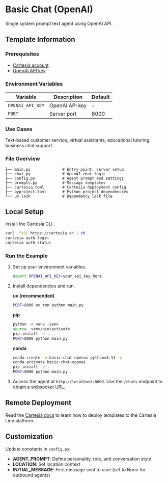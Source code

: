 # Basic Chat (OpenAI)

Single system prompt text agent using OpenAI API.

## Template Information

### Prerequisites

- [Cartesia account](https://play.cartesia.ai)
- [OpenAI API key](https://platform.openai.com/api-keys)

### Environment Variables

| Variable | Description | Default |
|----------|-------------|---------|
| `OPENAI_API_KEY` | OpenAI API key | - |
| `PORT` | Server port | 8000 |

### Use Cases

Text-based customer service, virtual assistants, educational tutoring, business chat support.

### File Overview

```
├── main.py              # Entry point, server setup
├── chat.py              # OpenAI chat logic
├── config.py            # Agent prompt and settings
├── prompts.py           # Message templates
├── cartesia.toml        # Cartesia deployment config
├── pyproject.toml       # Python project dependencies
└── uv.lock              # Dependency lock file
```

## Local Setup

Install the Cartesia CLI.
```zsh
curl -fsSL https://cartesia.sh | sh
cartesia auth login
cartesia auth status
```

### Run the Example

1. Set up your environment variables.
   ```zsh
   export OPENAI_API_KEY=your_api_key_here
   ```

2. Install dependencies and run.

   **uv (recommended)**
   ```zsh
   PORT=8000 uv run python main.py
   ```

   **pip**
   ```zsh
   python -m venv .venv
   source .venv/bin/activate
   pip install -e .
   PORT=8000 python main.py
   ```

   **conda**
   ```zsh
   conda create -n basic-chat-openai python=3.11 -y
   conda activate basic-chat-openai
   pip install -e .
   PORT=8000 python main.py
   ```

3. Access the agent at `http://localhost:8000`. Use the `/chats` endpoint to obtain a websocket URL.

## Remote Deployment

Read the [Cartesia docs](https://docs.cartesia.ai/) to learn how to deploy templates to the Cartesia Line platform.

## Customization

Update constants in `config.py`:
- **AGENT_PROMPT**: Define personality, role, and conversation style
- **LOCATION**: Set location context
- **INITIAL_MESSAGE**: First message sent to user (set to None for outbound agents)
